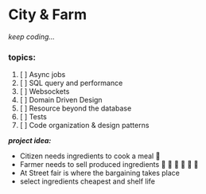# City & Farm
_keep coding..._


### topics:

1. [ ] Async jobs
2. [ ] SQL query and performance
3. [ ] Websockets
4. [ ] Domain Driven Design
5. [ ] Resource beyond the database
6. [ ] Tests
7. [ ] Code organization & design patterns


**_project idea:_**

* Citizen needs ingredients to cook a meal :hamburger:
* Farmer needs to sell produced ingredients :bread: :cut_of_meat: :cheese: :tomato: :onion: :leafy_green:
* At Street fair is where the bargaining takes place
* select ingredients cheapest and shelf life




